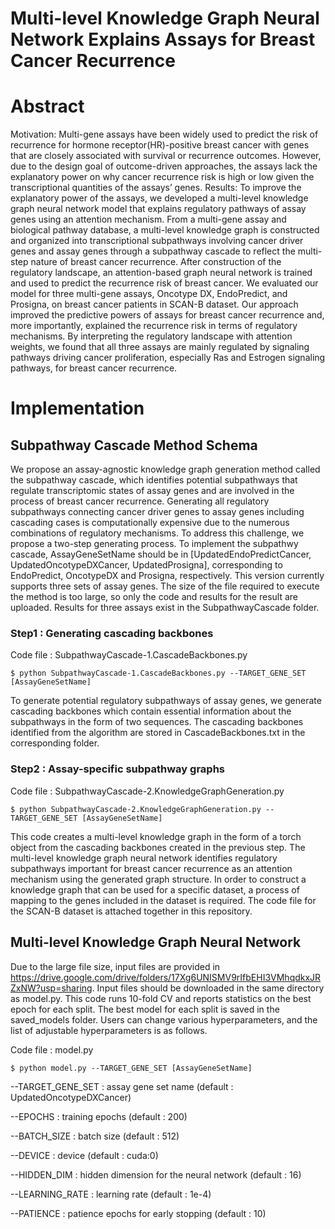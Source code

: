 # Multi-level Knowledge Graph Neural Network Explains Assays for Breast Cancer Recurrence

# Abstract
Motivation: Multi-gene assays have been widely used to predict the risk of recurrence for hormone receptor(HR)-positive breast cancer with genes that are closely associated with survival or recurrence outcomes. However, due to the design goal of outcome-driven approaches, the assays lack the explanatory power on why cancer recurrence risk is high or low given the transcriptional quantities of the assays’ genes.
Results: To improve the explanatory power of the assays, we developed a multi-level knowledge graph neural network model that explains regulatory pathways of assay genes using an attention mechanism. From a multi-gene assay and biological pathway database, a multi-level knowledge graph is constructed and organized into transcriptional subpathways involving cancer driver genes and assay genes through a subpathway cascade to reflect the multi-step nature of breast cancer recurrence. After construction of the regulatory landscape, an attention-based graph neural network is trained and used to predict the recurrence risk of breast cancer. We evaluated our model for three multi-gene assays, Oncotype DX, EndoPredict, and Prosigna, on breast cancer patients in SCAN-B dataset. Our approach improved the predictive powers of assays for breast cancer recurrence and, more importantly, explained the recurrence risk in terms of regulatory mechanisms. By interpreting the regulatory landscape with attention weights, we found that all three assays are mainly regulated by signaling pathways driving cancer proliferation, especially Ras and Estrogen signaling pathways, for breast cancer recurrence.

# Implementation
## Subpathway Cascade Method Schema
 
We propose an assay-agnostic knowledge graph generation method called the subpathway cascade, which identifies potential subpathways that regulate transcriptomic states of assay genes and are involved in the process of breast cancer recurrence. Generating all regulatory subpathways connecting cancer driver genes to assay genes including cascading cases is computationally expensive due to the numerous combinations of regulatory mechanisms. To address this challenge, we propose a two-step generating process. To implement the subpathwy cascade, AssayGeneSetName should be in [UpdatedEndoPredictCancer, UpdatedOncotypeDXCancer, UpdatedProsigna], corresponding to EndoPredict, OncotypeDX and Prosigna, respectively. This version currently supports three sets of assay genes. The size of the file required to execute the method is too large, so only the code and results for the result are uploaded. Results for three assays exist in the SubpathwayCascade folder.

### Step1 : Generating cascading backbones
Code file : SubpathwayCascade-1.CascadeBackbones.py
```ShellSession
$ python SubpathwayCascade-1.CascadeBackbones.py --TARGET_GENE_SET [AssayGeneSetName]
```

To generate potential regulatory subpathways of assay genes, we generate cascading backbones which contain essential information about the subpathways in the form of two sequences. The cascading backbones identified from the algorithm are stored in CascadeBackbones.txt in the corresponding folder.

### Step2 : Assay-specific subpathway graphs
Code file : SubpathwayCascade-2.KnowledgeGraphGeneration.py
```ShellSession
$ python SubpathwayCascade-2.KnowledgeGraphGeneration.py --TARGET_GENE_SET [AssayGeneSetName]
```

This code creates a multi-level knowledge graph in the form of a torch object from the cascading backbones created in the previous step. The multi-level knowledge graph neural network identifies regulatory subpathways important for breast cancer recurrence as an attention mechanism using the generated graph structure. In order to construct a knowledge graph that can be used for a specific dataset, a process of mapping to the genes included in the dataset is required. The code file for the SCAN-B dataset is attached together in this repository.

## Multi-level Knowledge Graph Neural Network

Due to the large file size, input files are provided in https://drive.google.com/drive/folders/17Xg6UNISMV9rIfbEHI3VMhqdkxJRZxNW?usp=sharing. Input files should be downloaded in the same directory as model.py. This code runs 10-fold CV and reports statistics on the best epoch for each split. The best model for each split is saved in the saved_models folder. Users can change various hyperparameters, and the list of adjustable hyperparameters is as follows.

Code file : model.py
```ShellSession
$ python model.py --TARGET_GENE_SET [AssayGeneSetName]
```

--TARGET_GENE_SET : assay gene set name (default : UpdatedOncotypeDXCancer)

--EPOCHS : training epochs (default : 200)

--BATCH_SIZE : batch size (default : 512)

--DEVICE : device (default : cuda:0)

--HIDDEN_DIM : hidden dimension for the neural network (default : 16)

--LEARNING_RATE : learning rate (default : 1e-4)

--PATIENCE : patience epochs for early stopping (default : 10)
